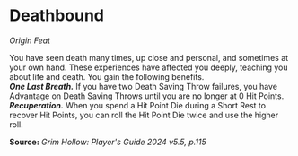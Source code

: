 # Deathbound
*Origin Feat*

You have seen death many times, up close and personal, and sometimes at your own hand. These experiences have affected you deeply, teaching you about life and death. You gain the following benefits.  
***One Last Breath.*** If you have two Death Saving Throw failures, you have Advantage on Death Saving Throws until you are no longer at 0 Hit Points.  
***Recuperation.*** When you spend a Hit Point Die during a Short Rest to recover Hit Points, you can roll the Hit Point Die twice and use the higher roll.

**Source:** *Grim Hollow: Player's Guide 2024 v5.5, p.115*